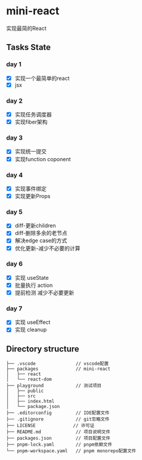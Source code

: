 # mini-react

实现最简的React

## Tasks State

### day 1

- [x] 实现一个最简单的react
- [x] jsx

### day 2

- [x] 实现任务调度器
- [x] 实现fiber架构

### day 3

- [x] 实现统一提交
- [x] 实现function coponent

### day 4

- [x] 实现事件绑定
- [x] 实现更新Props

### day 5

- [x] diff-更新children
- [x] diff-删除多余的老节点
- [x] 解决edge case的方式
- [x] 优化更新-减少不必要的计算

### day 6

- [x] 实现 useState
- [x] 批量执行 action
- [x] 提前检测 减少不必要更新

### day 7

- [x] 实现 useEffect
- [x] 实现 cleanup

## Directory structure

```text
├── .vscode               // vscode配置
├── packages              // mini-react
│   ├── react
│   └── react-dom
├── playground            // 测试项目
│   ├── public
│   ├── src
│   ├── index.html
│   └── package.json
├── .editorconfig         // IDE配置文件
├── .gitignore            // git忽略文件
├── LICENSE              // 许可证
├── README.md             // 项目说明文件
├── packages.json         // 项目配置文件
├── pnpm-lock.yaml        // pnpm依赖文件
└── pnpm-workspace.yaml   // pnpm monorepo配置文件
```
